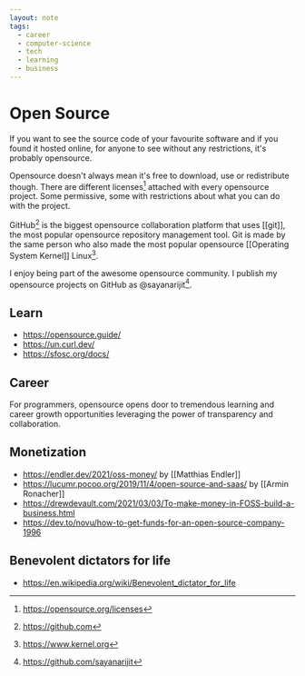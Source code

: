 ```yaml
---
layout: note
tags:
  - career
  - computer-science
  - tech
  - learning
  - business
---
```


# Open Source

If you want to see the source code of your favourite software and if you found it hosted online, for anyone to see without any restrictions, it's probably opensource.

Opensource doesn't always mean it's free to download, use or redistribute though. There are different licenses[^1] attached with every opensource project. Some permissive, some with restrictions about what you can do with the project.

GitHub[^2] is the biggest opensource collaboration platform that uses [[git]], the most popular opensource repository management tool. Git is made by the same person who also made the most popular opensource [[Operating System Kernel]] Linux[^3].

I enjoy being part of the awesome opensource community. I publish my opensource projects on GitHub as @sayanarijit[^4].

## Learn

- https://opensource.guide/
- https://un.curl.dev/
- https://sfosc.org/docs/

## Career

For programmers, opensource opens door to tremendous learning and career growth opportunities leveraging the power of transparency and collaboration.

## Monetization

- https://endler.dev/2021/oss-money/ by [[Matthias Endler]]
- https://lucumr.pocoo.org/2019/11/4/open-source-and-saas/ by [[Armin Ronacher]]
- https://drewdevault.com/2021/03/03/To-make-money-in-FOSS-build-a-business.html
- https://dev.to/novu/how-to-get-funds-for-an-open-source-company-1996

## Benevolent dictators for life

- https://en.wikipedia.org/wiki/Benevolent_dictator_for_life

[^1]: https://opensource.org/licenses
[^2]: https://github.com
[^3]: https://www.kernel.org
[^4]: https://github.com/sayanarijit
